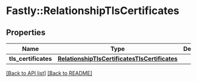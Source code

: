 # Fastly::RelationshipTlsCertificates

## Properties

| Name | Type | Description | Notes |
| ---- | ---- | ----------- | ----- |
| **tls_certificates** | [**RelationshipTlsCertificatesTlsCertificates**](RelationshipTlsCertificatesTlsCertificates.md) |  | [optional] |

[[Back to API list]](../../README.md#endpoints) [[Back to README]](../../README.md)

